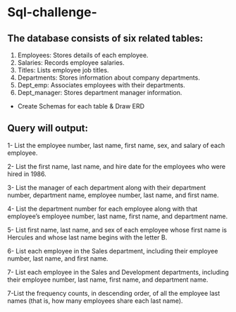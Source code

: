 # Sql-challenge-

## The database consists of six related tables:
1) Employees: Stores details of each employee.
2) Salaries: Records employee salaries.
3) Titles: Lists employee job titles.
4) Departments: Stores information about company departments.
5) Dept_emp: Associates employees with their departments.
6) Dept_manager: Stores department manager information.

* Create Schemas for each table & Draw ERD



## Query will output: 

1- List the employee number, last name, first name, sex, and salary of each employee.

2- List the first name, last name, and hire date for the employees who were hired in 1986.

3- List the manager of each department along with their department number, department name, employee number, last name, and first name.

4- List the department number for each employee along with that employee’s employee number, last name, first name, and department name.

5- List first name, last name, and sex of each employee whose first name is Hercules and whose last name begins with the letter B.

6- List each employee in the Sales department, including their employee number, last name, and first name.

7- List each employee in the Sales and Development departments, including their employee number, last name, first name, and department name.

7-List the frequency counts, in descending order, of all the employee last names (that is, how many employees share each last name).


